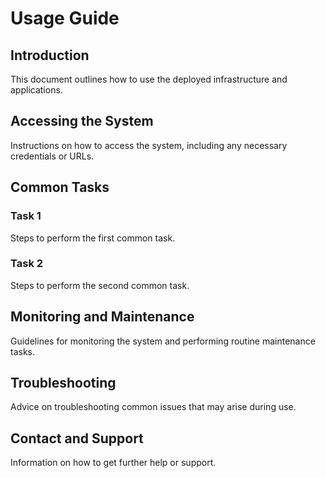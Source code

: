 # Usage Guide

## Introduction

This document outlines how to use the deployed infrastructure and applications.

## Accessing the System

Instructions on how to access the system, including any necessary credentials or URLs.

## Common Tasks

### Task 1

Steps to perform the first common task.

### Task 2

Steps to perform the second common task.

## Monitoring and Maintenance

Guidelines for monitoring the system and performing routine maintenance tasks.

## Troubleshooting

Advice on troubleshooting common issues that may arise during use.

## Contact and Support

Information on how to get further help or support.
